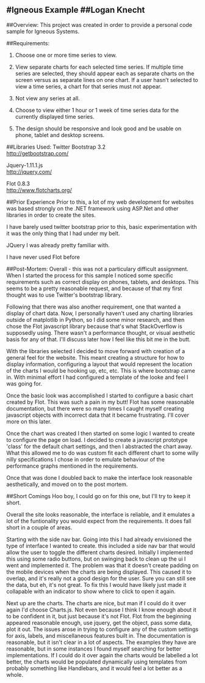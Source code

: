 #Igneous Example
##Logan Knecht
---
##Overview:
This project was created in order to provide a personal code sample for Igneous Systems. 

##Requirements:

1. Choose one or more time series to view. 

2. View separate charts for each selected time series. If multiple time series are selected, they should appear each as separate charts on the screen versus as separate lines on one chart. If a user hasn’t selected to view a time series, a chart for that series must not
appear. 

3. Not view any series at all. 

4. Choose to view either 1 hour or 1 week of time series data for the currently displayed time series.

5. The design should be responsive and look good and be usable on phone, tablet and desktop screens. 

##Libraries Used:
Twitter Bootstrap 3.2  
http://getbootstrap.com/

Jquery-1.11.1.js  
http://jquery.com/

Flot 0.8.3  
http://www.flotcharts.org/

##Prior Experience
Prior to this, a lot of my web development for websites was based strongly on the .NET framework using ASP.Net and other libraries in order to create the sites.

I have barely used twitter bootstrap prior to this, basic experimentation with it was the only thing that I had under my belt.


JQuery I was already pretty familiar with.  

I have never used Flot before

##Post-Mortem:
Overall - this was not a particulary difficult assignment. When I started the process for this sample I noticed some specific requirements such as correct display on phones, tablets, and desktops. This seems to be a pretty reasonable request, and because of that my first thought was to use Twitter's bootstrap library. 

Following that there was also another requirement, one that wanted a display of chart data. Now, I personally haven't used any charting libraries outside of matplotlib in Python, so I did some minor research, and then chose the Flot javascript library because that's what StackOverflow is supposedly using. There wasn't a performance thought, or visual aesthetic basis for any of that. I'll discuss later how I feel like this bit me in the butt.

With the libraries selected I decided to move forward with creation of a general feel for the website. This meant creating a structure for how to display information, configuring a layout that would represent the location of the charts I would be hooking up, etc, etc. This is where bootstrap came in. With minimal effort I had configured a template of the looke and feel I was going for.

Once the basic look was accomplished I started to configure a basic chart created by Flot. This was such a pain in my butt! Flot has some reasonable documentation, but there were so many times I caught myself creating javascript objects with incorrect data that it became frustrating. I'll cover more on this later.

Once the chart was created I then started on some logic I wanted to create to configure the page on load. I decided to create a javascript prototype 'class' for the default chart settings, and then I abstracted the chart away. What this allowed me to do was custom fit each different chart to some willy nilly specifications I chose in order to emulate behaviour of the performance graphs mentioned in the requirements.

Once that was done I doubled back to make the interface look reasonable aesthetically, and moved on to the post mortem.

##Short Comings
Hoo boy, I could go on for this one, but I'll try to keep it short.

Overall the site looks reasonable, the interface is reliable, and it emulates a lot of the funtionality you would expect from the requirements. It does fall short in a couple of areas.

Starting with the side nav bar. Going into this I had already envisioned the type of interface I wanted to create. this included a side nav bar that would allow the user to toggle the different charts desired. Initially I implemented this using some radio buttons, but on swinging back to clean up the ui I went and implemented it. The problem was that it doesn't create padding on the mobile devices when the charts are being displayed. This caused it to overlap, and it's really not a good design for the user. Sure you can still see the data, but eh, it's not great. To fix this I would have likely just made it collapable with an indicator to show where to click to open it again.

Next up are the charts. The charts are nice, but man if I could do it over again I'd choose Charts.js. Not even because I think I know enough about it to be confident in it, but just because it's not Flot. Flot from the beginning appeared reasonable enough, use jquery, get the object, pass some data, plot it out. The issues arose in trying to configure any of the custom settings for axis, labels, and miscellaneous features built in. The documentation is reasonable, but it isn't clear in a lot of aspects. The examples they have are reasonable, but in some instances I found myself searching for better implementations. If I could do it over again the charts would be labelled a lot better, the charts would be populated dynamically using templates from probably something like Handlebars, and it would feel a lot better as a whole.